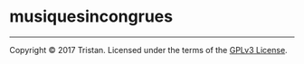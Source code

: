# musiquesincongrues

---
Copyright &copy; 2017 Tristan. Licensed under the terms of the [GPLv3 License](LICENSE.md).
